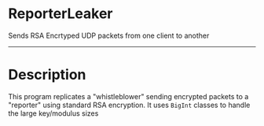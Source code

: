 # ReporterLeaker
Sends RSA Encrtyped UDP packets from one client to another

---

# Description
This program replicates a "whistleblower" sending encrypted packets to a "reporter" using standard RSA encryption. It uses `BigInt` classes to handle the large key/modulus sizes
